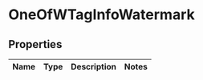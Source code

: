 # OneOfWTagInfoWatermark

## Properties
Name | Type | Description | Notes
------------ | ------------- | ------------- | -------------
